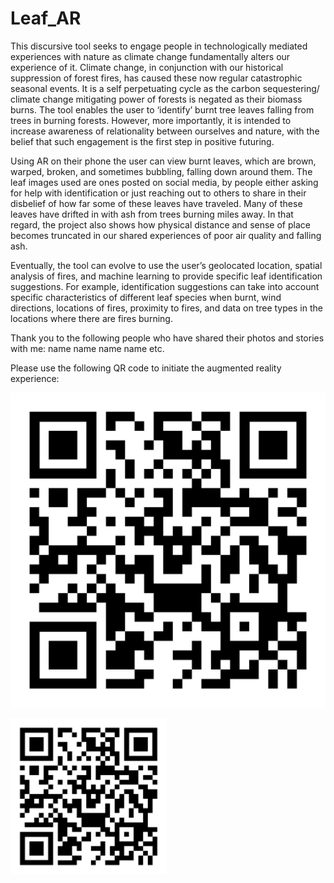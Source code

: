 # Leaf_AR

This discursive tool seeks to engage people in technologically mediated experiences with nature as climate change fundamentally alters our experience of it.  Climate change, in conjunction with our historical suppression of forest fires, has caused these now regular catastrophic seasonal events. It is a self perpetuating cycle as the carbon sequestering/ climate change mitigating power of forests is negated as their biomass burns. The tool enables the user to ‘identify’ burnt tree leaves falling from trees in burning forests. However, more importantly,  it is intended to increase awareness of relationality between ourselves and nature, with the belief that such engagement is the first step in positive futuring.

Using AR on their phone the user can view burnt leaves, which are brown, warped, broken, and sometimes bubbling, falling down around them. The leaf images used are ones posted on social media, by people either asking for help with identification or just reaching out to others to share in their disbelief of how far some of these leaves have traveled.  Many of these leaves have drifted in with ash from trees burning miles away. In that regard, the project also shows how physical distance and sense of place becomes truncated in our shared experiences of poor air quality and falling ash.

Eventually, the tool can evolve to use the user’s geolocated location, spatial analysis of fires, and machine learning to provide specific leaf identification suggestions. For example, identification suggestions can take into account specific characteristics of different leaf species when burnt, wind directions, locations of fires, proximity to fires, and data on tree types in the locations where there are fires burning.

Thank you to the following people who have shared their photos and stories with me:
name name
name name
etc.

Please use the following QR code to initiate the augmented reality experience:

![QR code](qr-code.png)

<img src="qr-code.png" alt="Your image title" width="250"/>